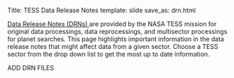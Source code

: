 Title: TESS Data Release Notes
template: slide
save_as: drn.html

<a href="https://archive.stsci.edu/tess/tess_drn.html"> Data Release Notes (DRNs) </a> are provided by the NASA TESS mission for original data processings, data reprocessings, and multisector processings for planet searches. This page highlights important information in the data release notes that might affect data from a given sector. Choose a TESS sector from the drop down list to get the most up to date information.

ADD DRN FILES
